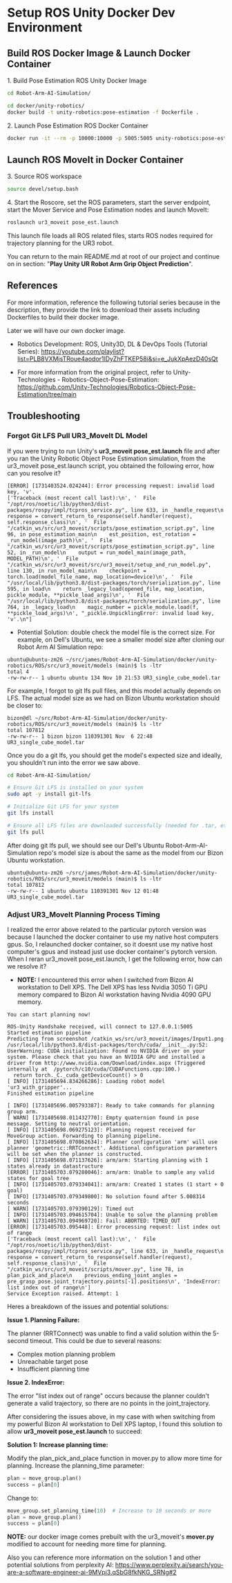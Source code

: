 # Setup ROS Unity Docker Dev Environment

## Build ROS Docker Image & Launch Docker Container

1\. Build Pose Estimation ROS Unity Docker Image

~~~bash
cd Robot-Arm-AI-Simulation/

cd docker/unity-robotics/
docker build -t unity-robotics:pose-estimation -f Dockerfile .
~~~

2\. Launch Pose Estimation ROS Docker Container

~~~bash
docker run -it --rm -p 10000:10000 -p 5005:5005 unity-robotics:pose-estimation /bin/bash
~~~

## Launch ROS MoveIt in Docker Container

3\. Source ROS workspace

~~~bash
source devel/setup.bash
~~~

4\. Start the Roscore, set the ROS parameters, start the server endpoint, start the Mover Service and Pose Estimation nodes and launch MoveIt:

~~~bash
roslaunch ur3_moveit pose_est.launch
~~~

This launch file loads all ROS related files, starts ROS nodes required for trajectory planning for the UR3 robot.

You can return to the main README.md at root of our project and continue on in section: "**Play Unity UR Robot Arm Grip Object Prediction**".

## References

For more information, reference the following tutorial series because in the description,
they provide the link to download their assets including Dockerfiles to build
their docker image.

Later we will have our own docker image.

- Robotics Development: ROS, Unity3D, DL & DevOps Tools (Tutorial Series): https://youtube.com/playlist?list=PLB8VXMjsTRoue4aodor1lDyZhFTKEP58i&si=e_JukXpAezD40sQt

- For more information from the original project, refer to Unity-Technologies - Robotics-Object-Pose-Estimation: https://github.com/Unity-Technologies/Robotics-Object-Pose-Estimation/tree/main

## Troubleshooting

### Forgot Git LFS Pull UR3_MoveIt DL Model

If you were trying to run Unity's **ur3_moveit pose_est.launch** file and after you ran the Unity Robotic Object Pose Estimation simulation, from the ur3_moveit pose_est.launch script, you obtained the following error, how can you resolve it?

~~~log
[ERROR] [1731403524.024244]: Error processing request: invalid load key, 'v'.
['Traceback (most recent call last):\n', '  File "/opt/ros/noetic/lib/python3/dist-packages/rospy/impl/tcpros_service.py", line 633, in _handle_request\n    response = convert_return_to_response(self.handler(request), self.response_class)\n', '  File "/catkin_ws/src/ur3_moveit/scripts/pose_estimation_script.py", line 96, in pose_estimation_main\n    est_position, est_rotation = _run_model(image_path)\n', '  File "/catkin_ws/src/ur3_moveit/scripts/pose_estimation_script.py", line 52, in _run_model\n    output = run_model_main(image_path, MODEL_PATH)\n', '  File "/catkin_ws/src/ur3_moveit/src/ur3_moveit/setup_and_run_model.py", line 130, in run_model_main\n    checkpoint = torch.load(model_file_name, map_location=device)\n', '  File "/usr/local/lib/python3.8/dist-packages/torch/serialization.py", line 595, in load\n    return _legacy_load(opened_file, map_location, pickle_module, **pickle_load_args)\n', '  File "/usr/local/lib/python3.8/dist-packages/torch/serialization.py", line 764, in _legacy_load\n    magic_number = pickle_module.load(f, **pickle_load_args)\n', "_pickle.UnpicklingError: invalid load key, 'v'.\n"]
~~~

- Potential Solution: double check the model file is the correct size. For example, on Dell's Ubuntu, we see a smaller model size after cloning our Robot Arm AI Simulation repo:

~~~log
ubuntu@ubuntu-zm26 ~/src/james/Robot-Arm-AI-Simulation/docker/unity-robotics/ROS/src/ur3_moveit/models (main)$ ls -ltr
total 4
-rw-rw-r-- 1 ubuntu ubuntu 134 Nov 10 21:53 UR3_single_cube_model.tar
~~~

For example, I forgot to git lfs pull files, and this model actually depends on LFS. The actual model size as we had on Bizon Ubuntu workstation should be closer to:

~~~log
bizon@dl ~/src/Robot-Arm-AI-Simulation/docker/unity-robotics/ROS/src/ur3_moveit/models (main)$ ls -ltr
total 107812
-rw-rw-r-- 1 bizon bizon 110391301 Nov  6 22:48 UR3_single_cube_model.tar
~~~

Once you do a git lfs, you should get the model's expected size and ideally, you shouldn't run into the error we saw above.

~~~bash
cd Robot-Arm-AI-Simulation/

# Ensure Git LFS is installed on your system
sudo apt -y install git-lfs

# Initialize Git LFS for your system
git lfs install

# Ensure all LFS files are downloaded successfully (needed for .tar, etc)
git lfs pull
~~~

After doing git lfs pull, we should see our Dell's Ubuntu Robot-Arm-AI-Simulation repo's model size is about the same as the model from our Bizon Ubuntu workstation.

~~~log
ubuntu@ubuntu-zm26 ~/src/james/Robot-Arm-AI-Simulation/docker/unity-robotics/ROS/src/ur3_moveit/models (main)$ ls -ltr
total 107812
-rw-rw-r-- 1 ubuntu ubuntu 110391301 Nov 12 01:48 UR3_single_cube_model.tar
~~~

### Adjust UR3_MoveIt Planning Process Timing

I realized the error above related to the particular pytorch version was because I launched the docker container to use my native host computers gpus. So, I relaunched docker container, so it doesnt use my native host computer's gpus and instead just use docker container's pytorch version. When I reran ur3_moveit pose_est.launch, I get the following error, how can we resolve it?

- **NOTE:** I encountered this error when I switched from Bizon AI workstation to Dell XPS. The Dell XPS has less Nvidia 3050 Ti GPU memory compared to Bizon AI workstation having Nvidia 4090 GPU memory.

~~~log
You can start planning now!

ROS-Unity Handshake received, will connect to 127.0.0.1:5005
Started estimation pipeline
Predicting from screenshot /catkin_ws/src/ur3_moveit/images/Input1.png
/usr/local/lib/python3.8/dist-packages/torch/cuda/__init__.py:52: UserWarning: CUDA initialization: Found no NVIDIA driver on your system. Please check that you have an NVIDIA GPU and installed a driver from http://www.nvidia.com/Download/index.aspx (Triggered internally at  /pytorch/c10/cuda/CUDAFunctions.cpp:100.)
  return torch._C._cuda_getDeviceCount() > 0
[ INFO] [1731405694.834266286]: Loading robot model 'ur3_with_gripper'...
Finished estimation pipeline

[ INFO] [1731405696.005793387]: Ready to take commands for planning group arm.
[ WARN] [1731405698.011432770]: Empty quaternion found in pose message. Setting to neutral orientation.
[ INFO] [1731405698.069275123]: Planning request received for MoveGroup action. Forwarding to planning pipeline.
[ INFO] [1731405698.070862634]: Planner configuration 'arm' will use planner 'geometric::RRTConnect'. Additional configuration parameters will be set when the planner is constructed.
[ INFO] [1731405698.071137626]: arm/arm: Starting planning with 1 states already in datastructure
[ERROR] [1731405703.079280046]: arm/arm: Unable to sample any valid states for goal tree
[ INFO] [1731405703.079334041]: arm/arm: Created 1 states (1 start + 0 goal)
[ INFO] [1731405703.079349800]: No solution found after 5.008314 seconds
[ WARN] [1731405703.079390129]: Timed out
[ INFO] [1731405703.094615704]: Unable to solve the planning problem
[ WARN] [1731405703.094969720]: Fail: ABORTED: TIMED_OUT
[ERROR] [1731405703.095448]: Error processing request: list index out of range
['Traceback (most recent call last):\n', '  File "/opt/ros/noetic/lib/python3/dist-packages/rospy/impl/tcpros_service.py", line 633, in _handle_request\n    response = convert_return_to_response(self.handler(request), self.response_class)\n', '  File "/catkin_ws/src/ur3_moveit/scripts/mover.py", line 78, in plan_pick_and_place\n    previous_ending_joint_angles = pre_grasp_pose.joint_trajectory.points[-1].positions\n', 'IndexError: list index out of range\n']
Service Exception raised. Attempt: 1
~~~

Heres a breakdown of the issues and potential solutions:

**Issue 1\. Planning Failure:**

The planner (RRTConnect) was unable to find a valid solution within the 5-second timeout. This could be due to several reasons:

- Complex motion planning problem
- Unreachable target pose
- Insufficient planning time

**Issue 2\. IndexError:**

The error "list index out of range" occurs because the planner couldn't generate a valid trajectory, so there are no points in the joint_trajectory.

After considering the issues above, in my case with when switching from my powerful Bizon AI workstation to Dell XPS laptop, I found this solution to allow **ur3_moveit pose_est.launch** to succeed:

**Solution 1: Increase planning time:**

Modify the plan_pick_and_place function in mover.py to allow more time for planning. Increase the planning_time parameter:

~~~python
plan = move_group.plan()
success = plan[0]
~~~

Change to:

~~~python
move_group.set_planning_time(10)  # Increase to 10 seconds or more
plan = move_group.plan()
success = plan[0]
~~~

**NOTE:** our docker image comes prebuilt with the ur3_moveit's **mover.py** modified to account for needing more time for planning.

Also you can reference more information on the solution 1 and other potential solutions from perplexity AI: https://www.perplexity.ai/search/you-are-a-software-engineer-ai-9MVpi3.qSbG8fkNKG_SRNg#2
